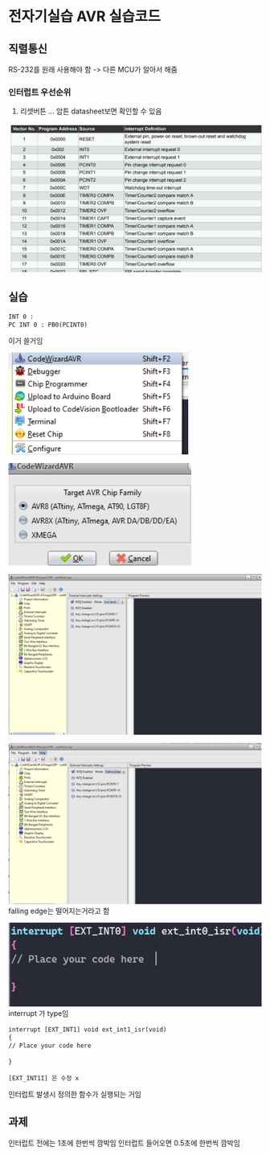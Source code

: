 # 전자기실습 AVR 실습코드

## 직렬통신

RS-232를 원래 사용해야 함 -> 다른 MCU가 알아서 해줌

### 인터럽트 우선순위
1. 리셋버튼
... 암튼 datasheet보면 확인할 수 있음

![](image.png)

## 실습
```
INT 0 : 
PC INT 0 : PB0(PCINT0)
```

이거 쓸거임

![Alt text](image-1.png)


![Alt text](image-2.png)


![Alt text](image-3.png)


![Alt text](image-4.png)
falling edge는 떨어지는거라고 함

![Alt text](image-5.png)
interrupt 가 type임
```
interrupt [EXT_INT1] void ext_int1_isr(void)
{
// Place your code here

}

[EXT_INT1I] 은 수정 x
```

인터럽트 발생시 정의한 함수가 실행되는 거임


## 과제 
인터럽트 전에는 1초에 한번씩 깜박임
인터럽트 들어오면 0.5초에 한번씩 깜박임
